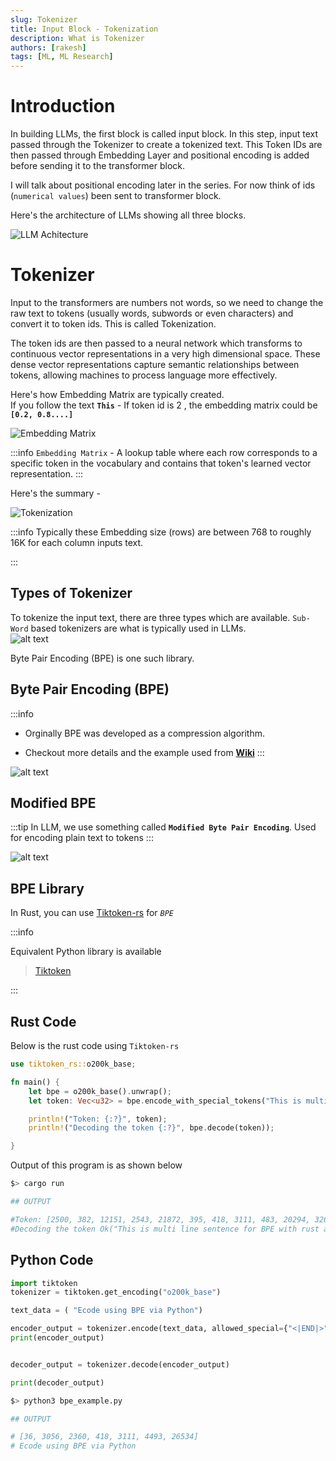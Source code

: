 ```yaml
---
slug: Tokenizer
title: Input Block - Tokenization
description: What is Tokenizer
authors: [rakesh]
tags: [ML, ML Research]
---
```



# Introduction

In building LLMs, the first block is called input block. In this step, input text passed through the Tokenizer to create a tokenized text. This Token IDs are then passed through Embedding Layer and positional encoding is added before sending it to the transformer block.

<!-- truncate -->

I will talk about positional encoding later in the series. For now think of ids (`numerical values`) been sent to transformer block.

Here's the architecture of LLMs showing all three blocks. 

![LLM Achitecture](img/LLMarch.png)


# Tokenizer

Input to the transformers are numbers not words, so we need to change the raw text to tokens (usually words, subwords or even characters) and convert it to token ids. This is called Tokenization. 

The token ids are then passed to a neural network which transforms to continuous vector representations in a very high dimensional space. 
These dense vector representations capture semantic relationships between tokens, allowing machines to process language more effectively. 

Here's how Embedding Matrix are typically created.   
If you follow the text **`This`** - If token id is 2 , the embedding matrix could be **`[0.2, 0.8....]`**

![Embedding Matrix](img/EmbeddingMatrix.png)

:::info
`Embedding Matrix` - A lookup table where each row corresponds to a specific token in the vocabulary and contains that token's learned vector representation.
:::

Here's the summary - 

![Tokenization](img/tokenization.png)

:::info
Typically these Embedding size (rows) are between 768 to roughly 16K for each column inputs text.  

:::


## Types of Tokenizer

To tokenize the input text, there are three types which are available. `Sub-Word` based tokenizers are what is typically used in LLMs.   
![alt text](img/tokenizer.png)  

Byte Pair Encoding (BPE) is one such library.  


## Byte Pair Encoding (BPE)

:::info
- Orginally BPE was developed as a compression algorithm.  

- Checkout more details and the example used from [**Wiki**](https://en.wikipedia.org/wiki/Byte_pair_encoding)
:::

![alt text](img/Bpe.png)

## Modified BPE

:::tip
In LLM, we use something called **`Modified Byte Pair Encoding`**. Used for encoding plain text to tokens
:::

![alt text](img/ModifiedBPE.png)


## BPE Library

In Rust, you can use [Tiktoken-rs](https://docs.rs/crate/tiktoken-rs/latest) for *`BPE`*


:::info

Equivalent Python library is available 

> [Tiktoken](https://pypi.org/project/tiktoken/)

:::


## Rust Code

Below is the rust code using `Tiktoken-rs`

```rust
use tiktoken_rs::o200k_base;

fn main() {
    let bpe = o200k_base().unwrap();
    let token: Vec<u32> = bpe.encode_with_special_tokens("This is multi line sentence for BPE with rust and a sentence   with spaces");

    println!("Token: {:?}", token);
    println!("Decoding the token {:?}", bpe.decode(token));

}
```

Output of this program is as shown below

```bash
$> cargo run

## OUTPUT

#Token: [2500, 382, 12151, 2543, 21872, 395, 418, 3111, 483, 20294, 326, 261, 21872, 256, 483, 18608]
#Decoding the token Ok("This is multi line sentence for BPE with rust and a sentence   with spaces")

```

## Python Code

```python
import tiktoken
tokenizer = tiktoken.get_encoding("o200k_base")

text_data = ( "Ecode using BPE via Python")

encoder_output = tokenizer.encode(text_data, allowed_special={"<|END|>"})
print(encoder_output)


decoder_output = tokenizer.decode(encoder_output)

print(decoder_output)
```

```bash
$> python3 bpe_example.py

## OUTPUT

# [36, 3056, 2360, 418, 3111, 4493, 26534]
# Ecode using BPE via Python

```